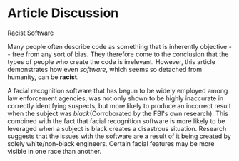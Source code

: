# Article Discussion

[Racist Software](https://www.theguardian.com/technology/2017/dec/04/racist-facial-recognition-white-coders-black-people-police)

Many people often describe code as something that is inherently objective -- free from any sort of bias. They therefore come to the conclusion that the types of people who create the code is irrelevant. However, this article demonstrates how even *software*, which seems so detached from humanity, can be **racist**.

A facial recognition software that has begun to be widely employed among law enforcement agencies, was not only shown to be highly inaccurate in correctly identifying suspects, but more likely to produce an incorrect result when the subject was *black*(Corroborated by the FBI's own research). This combined with the fact that facial recognition software is more likely to be leveraged when a subject is black creates a disastrous situation. Research suggests that the issues with the software are a result of it being created by
solely white/non-black engineers. Certain facial features may be more visible in one race than another.
